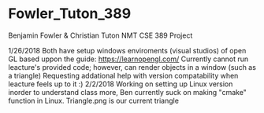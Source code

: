 # Fowler_Tuton_389
Benjamin Fowler &amp; Christian Tuton NMT CSE 389 Project

1/26/2018
  Both have setup windows enviroments (visual studios) of open GL based uppon the guide: https://learnopengl.com/
  Currently cannot run leacture's provided code; however, can render objects in a window (such as a triangle)
  Requesting addational help with version compatability when leacture feels up to it :)
2/2/2018
  Working on setting up Linux version inorder to understand class more, Ben currently suck on making 
  "cmake" function in Linux. Triangle.png is our current triangle
  
